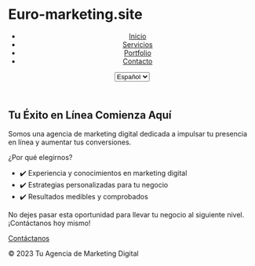 # Euro-marketing.site 
<!DOCTYPE html>
<html lang="es">
<head>
    <meta charset="UTF-8">
    <meta name="viewport" content="width=device-width, initial-scale=1.0">
    <meta name="description" content="Tu Agencia de Marketing Digital - Impulsamos tu éxito en línea">
    <title>Marketing Digital</title>
    <link rel="stylesheet" href="styles.css">
</head>
<body>
    <header>
        <nav>
            <ul>
                <li><a href="#inicio">Inicio</a></li>
                <li><a href="#servicios">Servicios</a></li>
                <li><a href="#portfolio">Portfolio</a></li>
                <li><a href="#contacto">Contacto</a></li>
            </ul>
        </nav>
        <!-- Agregar el menú desplegable de idioma -->
        <select id="languageSelect">
            <option value="es" selected>Español</option>
            <option value="en">English</option>
        </select>
    </header>

 <section id="inicio">
        <div class="container">
            <h1>Tu Éxito en Línea Comienza Aquí</h1>
            <p>Somos una agencia de marketing digital dedicada a impulsar tu presencia en línea y aumentar tus conversiones.</p>
            <p>¿Por qué elegirnos?</p>
            <ul>
                <li>✔️ Experiencia y conocimientos en marketing digital</li>
                <li>✔️ Estrategias personalizadas para tu negocio</li>
                <li>✔️ Resultados medibles y comprobados</li>
            </ul>
            <p>No dejes pasar esta oportunidad para llevar tu negocio al siguiente nivel. ¡Contáctanos hoy mismo!</p>
            <a href="#contacto" class="cta-button">Contáctanos</a>
        </div>
    </section>
    <!-- Resto de tu contenido en español -->

  <footer>
        <div class="container">
            <p>&copy; 2023 Tu Agencia de Marketing Digital</p>
        </div>
    </footer>

   <script>
        const languageSelect = document.getElementById('languageSelect');

        languageSelect.addEventListener('change', function() {
            const selectedLanguage = languageSelect.value;
            const url = `index-${selectedLanguage}.html`; // Cambia 'index' por el nombre de tu página principal
            window.location.href = url;
        });
    </script>
</body>
</html>






